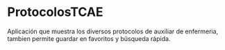 # ProtocolosTCAE
Aplicación que muestra los diversos protocolos de auxiliar de enfermeria, tambien permite guardar en favoritos y büsqueda rápida.
